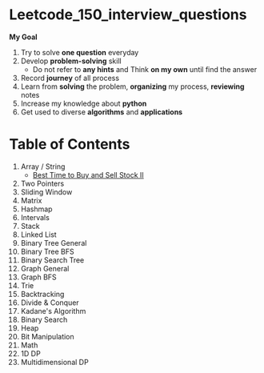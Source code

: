 # Leetcode_150_interview_questions
**My Goal**
1. Try to solve **one question** everyday
2. Develop **problem-solving** skill
    - Do not refer to **any hints** and Think **on my own** until find the answer
3. Record **journey** of all process
4. Learn from **solving** the problem, **organizing** my process, **reviewing** notes
5. Increase my knowledge about **python**
6. Get used to diverse **algorithms** and **applications**

# Table of Contents
1. Array / String
    - [Best Time to Buy and Sell Stock II](Array&String/Best_Time_to_Buy_and_Sell_Stock_II.py)
3. Two Pointers
4. Sliding Window
5. Matrix
6. Hashmap
7. Intervals
8. Stack
9. Linked List
10. Binary Tree General
11. Binary Tree BFS
12. Binary Search Tree
13. Graph General
14. Graph BFS
15. Trie
16. Backtracking
17. Divide & Conquer
18. Kadane's Algorithm
19. Binary Search
20. Heap
21. Bit Manipulation
22. Math
23. 1D DP
24. Multidimensional DP
